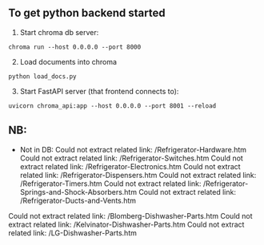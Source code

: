## To get python backend started
1. Start chroma db server: 
```
chroma run --host 0.0.0.0 --port 8000
```

2. Load documents into chroma
```
python load_docs.py
```

3. Start FastAPI server (that frontend connects to):
```
uvicorn chroma_api:app --host 0.0.0.0 --port 8001 --reload
```


## NB: 
- Not in DB: 
Could not extract related link: /Refrigerator-Hardware.htm
Could not extract related link: /Refrigerator-Switches.htm
Could not extract related link: /Refrigerator-Electronics.htm
Could not extract related link: /Refrigerator-Dispensers.htm
Could not extract related link: /Refrigerator-Timers.htm
Could not extract related link: /Refrigerator-Springs-and-Shock-Absorbers.htm
Could not extract related link: /Refrigerator-Ducts-and-Vents.htm

Could not extract related link: /Blomberg-Dishwasher-Parts.htm
Could not extract related link: /Kelvinator-Dishwasher-Parts.htm
Could not extract related link: /LG-Dishwasher-Parts.htm